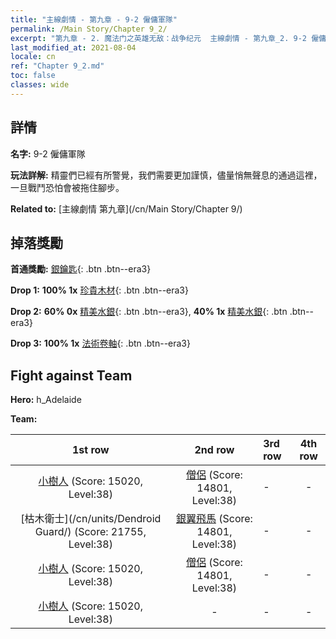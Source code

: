 ```yaml
---
title: "主線劇情 - 第九章 - 9-2 僱傭軍隊"
permalink: /Main Story/Chapter 9_2/
excerpt: "第九章 - 2. 魔法门之英雄无敌：战争纪元  主線劇情 - 第九章_2. 9-2 僱傭軍隊"
last_modified_at: 2021-08-04
locale: cn
ref: "Chapter 9_2.md"
toc: false
classes: wide
---
```


## 詳情

 **名字:** 9-2 僱傭軍隊

 **玩法詳解:** 精靈們已經有所警覺，我們需要更加謹慎，儘量悄無聲息的通過這裡，一旦戰鬥恐怕會被拖住腳步。

 **Related to:** [主線劇情 第九章](/cn/Main Story/Chapter 9/)

## 掉落獎勵

 **首通獎勵:** [銀鑰匙](/cn/Items/con_693/){: .btn .btn--era3}

 **Drop 1:** **100% 1x** [珍貴木材](/cn/Items/mat_27/){: .btn .btn--era3}

 **Drop 2:** **60% 0x** [精美水銀](/cn/Items/mat_21/){: .btn .btn--era3}, **40% 1x** [精美水銀](/cn/Items/mat_21/){: .btn .btn--era3}

 **Drop 3:** **100% 1x** [法術卷軸](/cn/Items/con_694/){: .btn .btn--era3}


## Fight against Team
 **Hero:** h_Adelaide

 **Team:**


  | 1st row | 2nd row | 3rd row | 4th row |
  |:----:|:----:|:----|:----:|
  | [小樹人](/cn/units/Treant/) (Score: 15020, Level:38)  | [僧侶](/cn/units/Monk/) (Score: 14801, Level:38)  | - | - |
  | [枯木衛士](/cn/units/Dendroid Guard/) (Score: 21755, Level:38)  | [銀翼飛馬](/cn/units/Pegasus/) (Score: 14801, Level:38)  | - | - |
  | [小樹人](/cn/units/Treant/) (Score: 15020, Level:38)  | [僧侶](/cn/units/Monk/) (Score: 14801, Level:38)  | - | - |
  | [小樹人](/cn/units/Treant/) (Score: 15020, Level:38)  | - | - | - |


